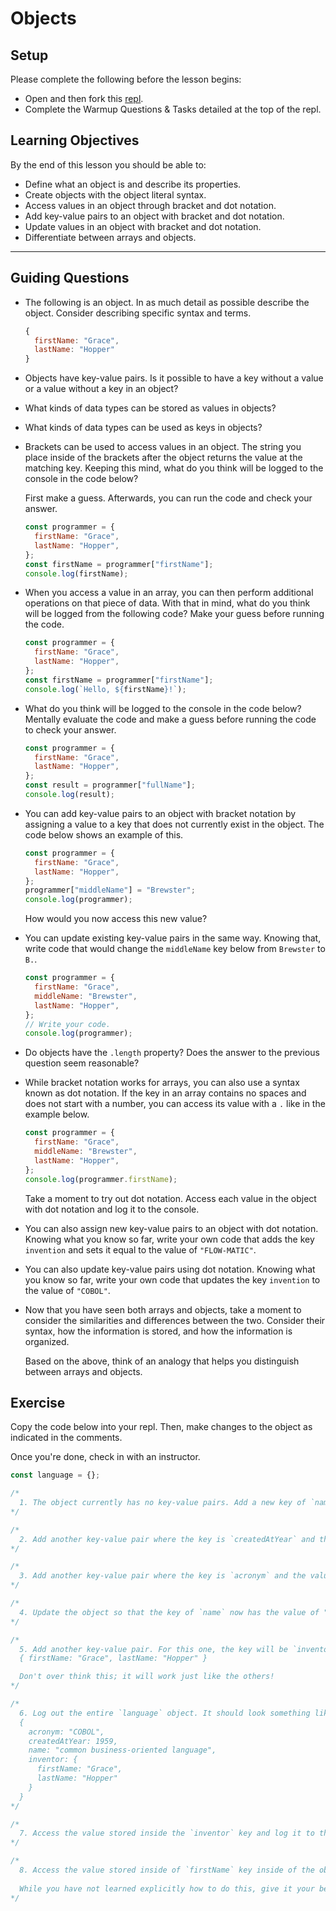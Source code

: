 # Objects

## Setup

Please complete the following before the lesson begins:

- Open and then fork this [repl]().
- Complete the Warmup Questions & Tasks detailed at the top of the repl.

## Learning Objectives

By the end of this lesson you should be able to:

- Define what an object is and describe its properties.
- Create objects with the object literal syntax.
- Access values in an object through bracket and dot notation.
- Add key-value pairs to an object with bracket and dot notation.
- Update values in an object with bracket and dot notation.
- Differentiate between arrays and objects.

---

## Guiding Questions

- The following is an object. In as much detail as possible describe the object. Consider describing specific syntax and terms.

  ```js
  {
    firstName: "Grace",
    lastName: "Hopper"
  }
  ```

- Objects have key-value pairs. Is it possible to have a key without a value or a value without a key in an object?

- What kinds of data types can be stored as values in objects?

- What kinds of data types can be used as keys in objects?

- Brackets can be used to access values in an object. The string you place inside of the brackets after the object returns the value at the matching key. Keeping this mind, what do you think will be logged to the console in the code below?

  First make a guess. Afterwards, you can run the code and check your answer.

  ```js
  const programmer = {
    firstName: "Grace",
    lastName: "Hopper",
  };
  const firstName = programmer["firstName"];
  console.log(firstName);
  ```

- When you access a value in an array, you can then perform additional operations on that piece of data. With that in mind, what do you think will be logged from the following code? Make your guess before running the code.

  ```js
  const programmer = {
    firstName: "Grace",
    lastName: "Hopper",
  };
  const firstName = programmer["firstName"];
  console.log(`Hello, ${firstName}!`);
  ```

- What do you think will be logged to the console in the code below? Mentally evaluate the code and make a guess before running the code to check your answer.

  ```js
  const programmer = {
    firstName: "Grace",
    lastName: "Hopper",
  };
  const result = programmer["fullName"];
  console.log(result);
  ```

- You can add key-value pairs to an object with bracket notation by assigning a value to a key that does not currently exist in the object. The code below shows an example of this.

  ```js
  const programmer = {
    firstName: "Grace",
    lastName: "Hopper",
  };
  programmer["middleName"] = "Brewster";
  console.log(programmer);
  ```

  How would you now access this new value?

- You can update existing key-value pairs in the same way. Knowing that, write code that would change the `middleName` key below from `Brewster` to `B.`.

  ```js
  const programmer = {
    firstName: "Grace",
    middleName: "Brewster",
    lastName: "Hopper",
  };
  // Write your code.
  console.log(programmer);
  ```

- Do objects have the `.length` property? Does the answer to the previous question seem reasonable?

- While bracket notation works for arrays, you can also use a syntax known as dot notation. If the key in an array contains no spaces and does not start with a number, you can access its value with a `.` like in the example below.

  ```js
  const programmer = {
    firstName: "Grace",
    middleName: "Brewster",
    lastName: "Hopper",
  };
  console.log(programmer.firstName);
  ```

  Take a moment to try out dot notation. Access each value in the object with dot notation and log it to the console.

- You can also assign new key-value pairs to an object with dot notation. Knowing what you know so far, write your own code that adds the key `invention` and sets it equal to the value of `"FLOW-MATIC"`.

- You can also update key-value pairs using dot notation. Knowing what you know so far, write your own code that updates the key `invention` to the value of `"COBOL"`.

- Now that you have seen both arrays and objects, take a moment to consider the similarities and differences between the two. Consider their syntax, how the information is stored, and how the information is organized.

  Based on the above, think of an analogy that helps you distinguish between arrays and objects.

## Exercise

Copy the code below into your repl. Then, make changes to the object as indicated in the comments.

Once you're done, check in with an instructor.

```js
const language = {};

/*
  1. The object currently has no key-value pairs. Add a new key of `name` set to the value of "COBOL".
*/

/*
  2. Add another key-value pair where the key is `createdAtYear` and the value is `1959`.
*/

/*
  3. Add another key-value pair where the key is `acronym` and the value is `"COBOL"`.
*/

/*
  4. Update the object so that the key of `name` now has the value of "common business-oriented language".
*/

/*
  5. Add another key-value pair. For this one, the key will be `inventor` and the value will be equal to the following object:
  { firstName: "Grace", lastName: "Hopper" }

  Don't over think this; it will work just like the others!
*/

/*
  6. Log out the entire `language` object. It should look something like this:
  {
    acronym: "COBOL",
    createdAtYear: 1959,
    name: "common business-oriented language",
    inventor: {
      firstName: "Grace",
      lastName: "Hopper"
    }
  }
*/

/*
  7. Access the value stored inside the `inventor` key and log it to the console.
*/

/*
  8. Access the value stored inside of `firstName` key inside of the object stored under the `inventor` key.
  
  While you have not learned explicitly how to do this, give it your best attempt.
*/
```
